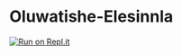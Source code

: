 # Oluwatishe-Elesinnla
[![Run on Repl.it](https://repl.it/badge/github/OluwatisheElesi/Oluwatishe-Elesinnla)](https://repl.it/github/OluwatisheElesi/Oluwatishe-Elesinnla)